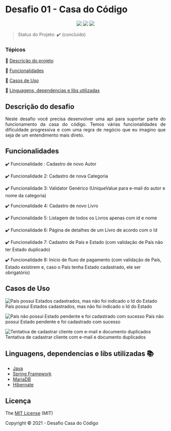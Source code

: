 <h1>Desafio 01 - Casa do Código</h1> 

<p align="center">
  <img src="https://img.shields.io/static/v1?label=spring&message=framework&color=GREEN&style=for-the-badge&logo=SPRING"/> <img src="http://img.shields.io/static/v1?label=License&message=MIT&color=orange&style=for-the-badge"/> <img src="http://img.shields.io/static/v1?label=STATUS&message=CONCLUIDO&color=GREEN&style=for-the-badge"/>
</p>

> Status do Projeto: :heavy_check_mark: (concluido)

### Tópicos 

:small_orange_diamond: [Descrição do projeto](#descrição-do-projeto)

:small_orange_diamond: [Funcionalidades](#funcionalidades)

:small_orange_diamond: [Casos de Uso](#casos-de-uso)

:small_orange_diamond: [Linguagens, dependencias e libs utilizadas](#linguagens-dependencias-e-libs-utilizadas)


## Descrição do desafio 

<p align="justify">
  Neste desafio você precisa desenvolver uma api para suportar parte do funcionamento da casa do código. Temos várias funcionalidades de dificuldade progressiva e com uma regra de negócio que eu imagino que seja de um entendimento mais direto.
</p>

## Funcionalidades

:heavy_check_mark: Funcionalidade : Cadastro de novo Autor  

:heavy_check_mark: Funcionalidade 2: Cadastro de nova Categoria 

:heavy_check_mark: Funcionalidade 3: Validator Genérico (UniqueValue para e-mail do autor e nome da categoria)

:heavy_check_mark: Funcionalidade 4: Cadastro de novo Livro

:heavy_check_mark: Funcionalidade 5: Listagem de todos os Livros apenas com id e nome

:heavy_check_mark: Funcionalidade 6: Página de detalhes de um Livro de acordo com o Id

:heavy_check_mark: Funcionalidade 7: Cadastro de País e Estado (com validação de País não ter Estado duplicado)

:heavy_check_mark: Funcionalidade 8: Início de fluxo de pagamento (com validação de País, Estado existirem e, caso o País tenha Estado cadastrado, ele ser obrigatório)


## Casos de Uso
![País possui Estados cadastrados, mas não foi indicado o Id do Estado](https://imgur.com/kdPqVQZ.gif "País possui Estados cadastrados, mas não foi indicado o Id do Estado")
País possui Estados cadastrados, mas não foi indicado o Id do Estado

![País não possui Estado pendente e foi cadastrado com sucesso](https://imgur.com/RzJEiqG.gif "País não possui Estado pendente e foi cadastrado com sucesso")
País não possui Estado pendente e foi cadastrado com sucesso

![Tentativa de cadastrar cliente com e-mail e documento duplicados](https://imgur.com/NGzeC1y.gif "Tentativa de cadastrar cliente com e-mail e documento duplicados")
Tentativa de cadastrar cliente com e-mail e documento duplicados

## Linguagens, dependencias e libs utilizadas :books:

- [Java](https://docs.oracle.com/en/java/javase/11/index.html)
- [Spring Framework](https://docs.spring.io/spring-framework/docs/current/reference/html/)
- [MariaDB](https://mariadb.org/)
- [Hibernate](https://hibernate.org/)

## Licença 

The [MIT License]() (MIT)

Copyright :copyright: 2021 - Desafio Casa do Código

